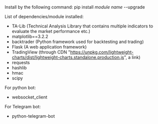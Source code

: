 Install by the following command:
pip install *module name* --upgrade

List of dependencies/module installed:
-  TA-Lib (Technical Analysis Library that contains multiple indicators to evaluate the market performance etc.)
- matplotlib==3.2.2
- backtrader (Python framework used for backtesting and trading)
- Flask (A web application framework)
- TradingView (through CDN "https://unpkg.com/lightweight-charts/dist/lightweight-charts.standalone.production.js", a link)
- requests
- hashlib
- hmac
- scipy

For python bot:
- websocket_client

For Telegram bot:
- python-telegram-bot
